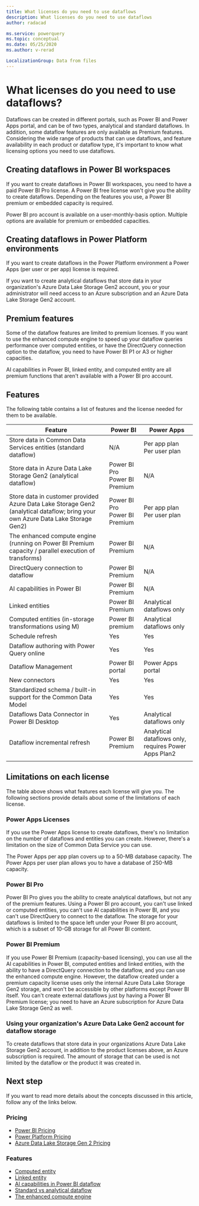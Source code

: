 ```yaml
---
title: What licenses do you need to use dataflows
description: What licenses do you need to use dataflows
author: radacad

ms.service: powerquery
ms.topic: conceptual
ms.date: 05/25/2020
ms.author: v-rerad

LocalizationGroup: Data from files
---
```


# What licenses do you need to use dataflows?

Dataflows can be created in different portals, such as Power BI and Power Apps portal, and can be of two types, analytical and standard dataflows. In addition, some dataflow features are only available as Premium features. Considering the wide range of products that can use dataflows, and feature availability in each product or dataflow type, it's important to know what licensing options you need to use dataflows.

## Creating dataflows in Power BI workspaces

If you want to create dataflows in Power BI workspaces, you need to have a paid Power BI Pro license. A Power BI free license won't give you the ability to create dataflows. Depending on the features you use, a Power BI premium or embedded capacity is required. 

Power BI pro account is available on a user-monthly-basis option. Multiple options are available for premium or embedded capacities.

## Creating dataflows in Power Platform environments

If you want to create dataflows in the Power Platform environment a Power Apps (per user or per app) license is required.

If you want to create analytical dataflows that store data in your organization's Azure Data Lake Storage Gen2 account, you or your administrator will need access to an Azure subscription and an Azure Data Lake Storage Gen2 account.

## Premium features

Some of the dataflow features are limited to premium licenses. If you want to use the enhanced compute engine to speed up your dataflow queries performance over computed entities, or have the DirectQuery connection option to the dataflow, you need to have Power BI P1 or A3 or higher capacities.

AI capabilities in Power BI, linked entity, and computed entity are all premium functions that aren't available with a Power BI pro account.

## Features

The following table contains a list of features and the license needed for them to be available.

| Feature                                                      | Power BI                           | Power Apps                                                   |
| ------------------------------------------------------------ | ---------------------------------- | ------------------------------------------------------------ |
| Store data in Common Data Services entities (standard dataflow) | N/A                                | Per app plan<br />Per user plan                              |
| Store data in Azure Data Lake Storage Gen2 (analytical dataflow)               | Power BI Pro<br />Power BI Premium | N/A                                                          |
| Store data in customer provided Azure Data Lake Storage Gen2 (analytical dataflow; bring your own Azure Data Lake Storage Gen2) | Power BI Pro<br />Power BI Premium | Per app plan<br />Per user plan                              |
| The enhanced compute engine (running on Power BI Premium capacity / parallel execution of transforms) | Power BI Premium                   | N/A                                                          |
| DirectQuery connection to dataflow                           | Power BI Premium                   | N/A                                                          |
| AI capabilities in Power BI                                  | Power BI Premium                   | N/A                                                          |
| Linked entities                                              | Power BI Premium                   | Analytical dataflows only |
| Computed entities (in-storage transformations using M)       | Power BI premium                   | Analytical dataflows only |
| Schedule refresh                                             | Yes                                   | Yes                                                             |
| Dataflow authoring with Power Query online                   | Yes                                | Yes                                                          |
| Dataflow Management                                          | Power BI portal                    | Power Apps portal                                            |
| New connectors                                               | Yes                                | Yes                                                          |
| Standardized schema / built-in support for the Common Data Model | Yes                                | Yes                                                          |
| Dataflows Data Connector in Power BI Desktop                 | Yes                                | Analytical dataflows only   |
| Dataflow incremental refresh                                 | Power BI Premium                   | Analytical dataflows only, requires Power Apps Plan2 |
| | | |

## Limitations on each license

The table above shows what features each license will give you. The following sections provide details about some of the limitations of each license.

### Power Apps Licenses

If you use the Power Apps license to create dataflows, there's no limitation on the number of dataflows and entities you can create. However, there's a limitation on the size of Common Data Service you can use.

The Power Apps per app plan covers up to a 50-MB database capacity. The Power Apps per user plan allows you to have a database of 250-MB capacity.

### Power BI Pro

Power BI Pro gives you the ability to create analytical dataflows, but not any of the premium features. Using a Power BI pro account, you can't use linked or computed entities, you can't use AI capabilities in Power BI, and you can't use DirectQuery to connect to the dataflow. The storage for your dataflows is limited to the space left under your Power BI pro account, which is a subset of 10-GB storage for all Power BI content.

### Power BI Premium

If you use Power BI Premium (capacity-based licensing), you can use all the AI capabilities in Power BI, computed entities and linked entities, with the ability to have a DirectQuery connection to the dataflow, and you can use the enhanced compute engine. However, the dataflow created under a premium capacity license uses only the internal Azure Data Lake Storage Gen2 storage, and won't be accessible by other platforms except Power BI itself. You can't create external dataflows just by having a Power BI Premium license; you need to have an Azure subscription for Azure Data Lake Storage Gen2 as well.

### Using your organization's Azure Data Lake Gen2 account for dataflow storage

To create dataflows that store data in your organizations Azure Data Lake Storage Gen2 account, in addition to the product licenses above, an Azure subscription is required. The amount of storage that can be used is not limited by the dataflow or the product it was created in.

## Next step

If you want to read more details about the concepts discussed in this article, follow any of the links below.

### Pricing

- [Power BI Pricing](https://powerbi.microsoft.com/pricing/)
- [Power Platform Pricing](https://powerapps.microsoft.com/pricing/)
- [Azure Data Lake Storage Gen 2 Pricing](https://azure.microsoft.com/pricing/details/storage/data-lake/)

### Features

- [Computed entity](computed-entities.md)
- [Linked entity](linked-entities.md)
- [AI capabilities in Power BI dataflow](https://docs.microsoft.com/power-bi/service-machine-learning-automated)
- [Standard vs analytical dataflow](understanding-differences-between-analytical-standard-dataflows.md)
- [The enhanced compute engine](https://docs.microsoft.com/power-bi/transform-model/service-dataflows-enhanced-compute-engine)
